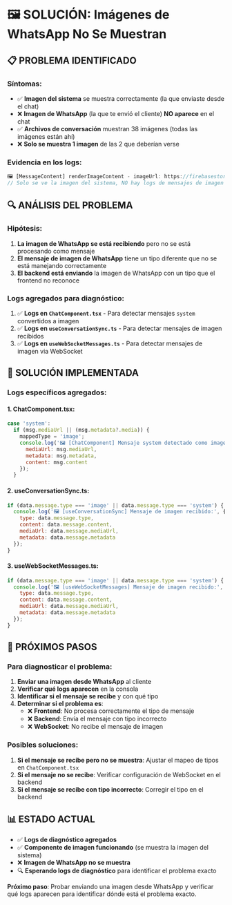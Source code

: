 # 🖼️ SOLUCIÓN: Imágenes de WhatsApp No Se Muestran

## 📋 **PROBLEMA IDENTIFICADO**

### **Síntomas**:
- ✅ **Imagen del sistema** se muestra correctamente (la que enviaste desde el chat)
- ❌ **Imagen de WhatsApp** (la que te envió el cliente) **NO aparece** en el chat
- ✅ **Archivos de conversación** muestran 38 imágenes (todas las imágenes están ahí)
- ❌ **Solo se muestra 1 imagen** de las 2 que deberían verse

### **Evidencia en los logs**:
```javascript
🖼️ [MessageContent] renderImageContent - imageUrl: https://firebasestorage.googleapis.com/...
// Solo se ve la imagen del sistema, NO hay logs de mensajes de imagen de WhatsApp
```

## 🔍 **ANÁLISIS DEL PROBLEMA**

### **Hipótesis**:
1. **La imagen de WhatsApp se está recibiendo** pero no se está procesando como mensaje
2. **El mensaje de imagen de WhatsApp** tiene un tipo diferente que no se está manejando correctamente
3. **El backend está enviando** la imagen de WhatsApp con un tipo que el frontend no reconoce

### **Logs agregados para diagnóstico**:
1. ✅ **Logs en `ChatComponent.tsx`** - Para detectar mensajes `system` convertidos a imagen
2. ✅ **Logs en `useConversationSync.ts`** - Para detectar mensajes de imagen recibidos
3. ✅ **Logs en `useWebSocketMessages.ts`** - Para detectar mensajes de imagen via WebSocket

## 🔧 **SOLUCIÓN IMPLEMENTADA**

### **Logs específicos agregados**:

#### **1. ChatComponent.tsx**:
```javascript
case 'system':
  if (msg.mediaUrl || (msg.metadata?.media)) {
    mappedType = 'image';
    console.log('🖼️ [ChatComponent] Mensaje system detectado como imagen:', {
      mediaUrl: msg.mediaUrl,
      metadata: msg.metadata,
      content: msg.content
    });
  }
```

#### **2. useConversationSync.ts**:
```javascript
if (data.message.type === 'image' || data.message.type === 'system') {
  console.log('🖼️ [useConversationSync] Mensaje de imagen recibido:', {
    type: data.message.type,
    content: data.message.content,
    mediaUrl: data.message.mediaUrl,
    metadata: data.message.metadata
  });
}
```

#### **3. useWebSocketMessages.ts**:
```javascript
if (data.message.type === 'image' || data.message.type === 'system') {
  console.log('🖼️ [useWebSocketMessages] Mensaje de imagen recibido:', {
    type: data.message.type,
    content: data.message.content,
    mediaUrl: data.message.mediaUrl,
    metadata: data.message.metadata
  });
}
```

## 🎯 **PRÓXIMOS PASOS**

### **Para diagnosticar el problema**:
1. **Enviar una imagen desde WhatsApp** al cliente
2. **Verificar qué logs aparecen** en la consola
3. **Identificar si el mensaje se recibe** y con qué tipo
4. **Determinar si el problema es**:
   - ❌ **Frontend**: No procesa correctamente el tipo de mensaje
   - ❌ **Backend**: Envía el mensaje con tipo incorrecto
   - ❌ **WebSocket**: No recibe el mensaje de imagen

### **Posibles soluciones**:
1. **Si el mensaje se recibe pero no se muestra**: Ajustar el mapeo de tipos en `ChatComponent.tsx`
2. **Si el mensaje no se recibe**: Verificar configuración de WebSocket en el backend
3. **Si el mensaje se recibe con tipo incorrecto**: Corregir el tipo en el backend

## 📊 **ESTADO ACTUAL**

- ✅ **Logs de diagnóstico agregados**
- ✅ **Componente de imagen funcionando** (se muestra la imagen del sistema)
- ❌ **Imagen de WhatsApp no se muestra**
- 🔍 **Esperando logs de diagnóstico** para identificar el problema exacto

**Próximo paso**: Probar enviando una imagen desde WhatsApp y verificar qué logs aparecen para identificar dónde está el problema exacto.
